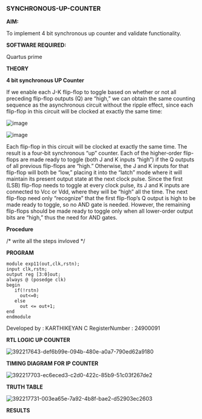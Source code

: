 ### SYNCHRONOUS-UP-COUNTER

**AIM:**

To implement 4 bit synchronous up counter and validate functionality.

**SOFTWARE REQUIRED:**

Quartus prime

**THEORY**

**4 bit synchronous UP Counter**

If we enable each J-K flip-flop to toggle based on whether or not all preceding flip-flop outputs (Q) are “high,” we can obtain the same counting sequence as the asynchronous circuit without the ripple effect, since each flip-flop in this circuit will be clocked at exactly the same time:

![image](https://github.com/naavaneetha/SYNCHRONOUS-UP-COUNTER/assets/154305477/d5db3fa0-e413-404c-b80e-b2f39d82e7e8)


![image](https://github.com/naavaneetha/SYNCHRONOUS-UP-COUNTER/assets/154305477/52cb61eb-d04b-442d-810c-31185a68410b)

Each flip-flop in this circuit will be clocked at exactly the same time.
The result is a four-bit synchronous “up” counter. Each of the higher-order flip-flops are made ready to toggle (both J and K inputs “high”) if the Q outputs of all previous flip-flops are “high.”
Otherwise, the J and K inputs for that flip-flop will both be “low,” placing it into the “latch” mode where it will maintain its present output state at the next clock pulse.
Since the first (LSB) flip-flop needs to toggle at every clock pulse, its J and K inputs are connected to Vcc or Vdd, where they will be “high” all the time.
The next flip-flop need only “recognize” that the first flip-flop’s Q output is high to be made ready to toggle, so no AND gate is needed.
However, the remaining flip-flops should be made ready to toggle only when all lower-order output bits are “high,” thus the need for AND gates.

**Procedure**

/* write all the steps invloved */

**PROGRAM**
```
module exp11(out,clk,rstn);
input clk,rstn;
output reg [3:0]out;
always @ (posedge clk)
begin
   if(!rstn)
     out<=0;
   else 
     out <= out+1;
end
endmodule
```

Developed by : KARTHIKEYAN C
RegisterNumber : 24900091

**RTL LOGIC UP COUNTER**


![392217643-def6b99e-094b-480e-a0a7-790ed62a9180](https://github.com/user-attachments/assets/b4534b96-7494-451d-a0eb-c5954214e6ba)

**TIMING DIAGRAM FOR IP COUNTER**


![392217703-ec6eced3-c2d0-422c-85b9-51c03f267de2](https://github.com/user-attachments/assets/95055d43-cc2c-4762-bb9b-b401d0c65928)

**TRUTH TABLE**


![392217731-003ea65e-7a92-4b8f-bae2-d52903ec2603](https://github.com/user-attachments/assets/04f76ec2-2f2b-44e9-9791-6116c3a91150)

**RESULTS**
